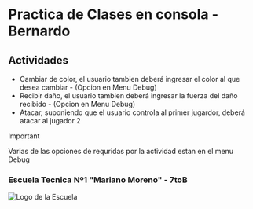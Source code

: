 # Practica de Clases en consola - Bernardo

## Actividades 
- Cambiar de color, el usuario tambien deberá ingresar el color al que desea cambiar - (Opcion en Menu Debug)
- Recibir daño, el usuario tambien deberá ingresar la fuerza del daño recibido - (Opcion en Menu Debug)
- Atacar, suponiendo que el usuario controla al primer jugardor, deberá atacar al jugador 2


> [!IMPORTANT]
> Varias de las opciones de requridas por la actividad estan en el menu Debug


### Escuela Tecnica Nº1 "Mariano Moreno" - 7toB

![Logo de la Escuela](https://encrypted-tbn0.gstatic.com/images?q=tbn:ANd9GcQTekzz0AyAqjoSEVvnl6EIGzfdFfNvRRgTia4tJGoruA&s)
